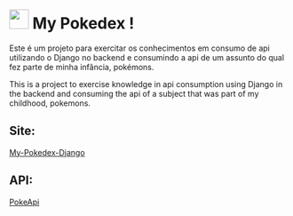 # <img src=/static/img/pokeball.ico width="35" heigth="35"> My Pokedex !   

Este é um projeto para exercitar os conhecimentos em consumo de api utilizando o Django no backend e consumindo a api de um assunto do qual fez parte de minha infância, pokémons.

This is a project to exercise knowledge in api consumption using Django in the backend and consuming the api of a subject that was part of my childhood, pokemons.

## Site:
[My-Pokedex-Django](https://my-pokedex-django.herokuapp.com/)

## API:
[PokeApi](https://pokeapi.co/)
